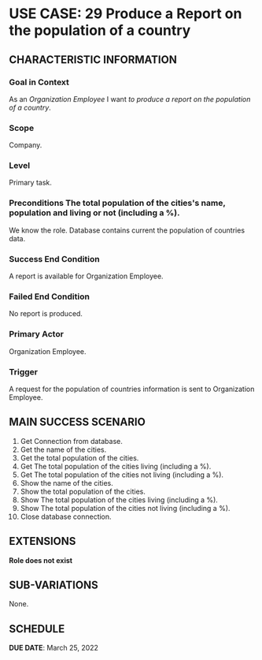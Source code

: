 # USE CASE: 29 Produce a Report on the population of a country
## CHARACTERISTIC INFORMATION

### Goal in Context

As an *Organization Employee* I want *to produce a report on the population of a country*.

### Scope

Company.

### Level

Primary task.

### Preconditions The total population of the cities's name, population and living or not  (including a %).

We know the role.  Database contains current the population of countries data.

### Success End Condition

A report is available for Organization Employee.

### Failed End Condition

No report is produced.

### Primary Actor

Organization Employee.

### Trigger

A request for the population of countries information is sent to Organization Employee.

## MAIN SUCCESS SCENARIO

1. Get Connection from database.
2. Get the name of the cities.
3. Get the total population of the cities.
4. Get The total population of the cities living (including a %).
5. Get The total population of the cities not living (including a %).
6. Show the name of the cities.
3. Show the total population of the cities.
4. Show The total population of the cities living (including a %).
5. Show The total population of the cities not living (including a %).
7. Close database connection.

## EXTENSIONS

**Role does not exist**

## SUB-VARIATIONS

None.

## SCHEDULE

**DUE DATE**: March 25, 2022
